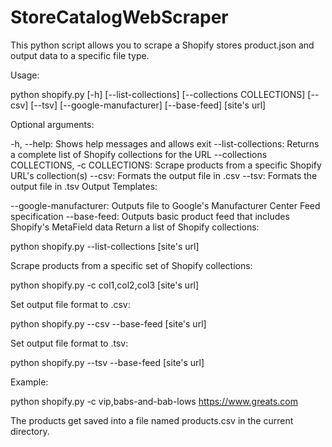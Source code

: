 # StoreCatalogWebScraper
This python script allows you to scrape a Shopify stores product.json and output data to a specific file type.

Usage:

python shopify.py [-h] [--list-collections] [--collections COLLECTIONS] [--csv] [--tsv] [--google-manufacturer] [--base-feed] [site's url]

Optional arguments:

-h, --help: Shows help messages and allows exit
--list-collections: Returns a complete list of Shopify collections for the URL
--collections COLLECTIONS, -c COLLECTIONS: Scrape products from a specific Shopify URL's collection(s)
--csv: Formats the output file in .csv
--tsv: Formats the output file in .tsv
Output Templates:

--google-manufacturer: Outputs file to Google's Manufacturer Center Feed specification
--base-feed: Outputs basic product feed that includes Shopify's MetaField data
Return a list of Shopify collections:

python shopify.py --list-collections [site's url]

Scrape products from a specific set of Shopify collections:

python shopify.py -c col1,col2,col3 [site's url]

Set output file format to .csv:

python shopify.py --csv --base-feed [site's url]

Set output file format to .tsv:

python shopify.py --tsv --base-feed [site's url]

Example:

python shopify.py -c vip,babs-and-bab-lows https://www.greats.com

The products get saved into a file named products.csv in the current directory.